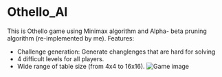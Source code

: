 # Othello_AI
This is Othello game using Minimax algorithm and Alpha- beta pruning algorithm (re-implemented by me). 
Features:
- Challenge generation: Generate changlenges that are hard for solving
- 4 difficult levels for all players.
- Wide range of table size (from 4x4 to 16x16).
![Game image](https://drive.google.com/file/d/1Y45ZkKUahhdmYwtxMvIHYIGvqkA0Phqv/view?usp=sharing)

